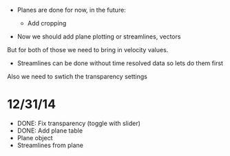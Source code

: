 - Planes are done for now, in the future:
    - Add cropping

- Now we should add plane plotting or streamlines, vectors

But for both of those we need to bring in velocity values.
- Streamlines can be done without time resolved data so lets do them first

Also we need to swtich the transparency settings


# 12/31/14
- DONE: Fix transparency (toggle with slider)
- DONE: Add plane table
- Plane object
- Streamlines from plane